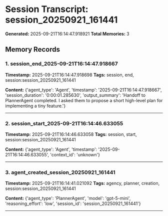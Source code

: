 # Session Transcript: session_20250921_161441

**Generated:** 2025-09-21T16:14:47.918921
**Total Memories:** 3

## Memory Records

### 1. session_end_2025-09-21T16:14:47.918667

**Timestamp:** 2025-09-21T16:14:47.918698
**Tags:** session, end, session:session_20250921_161441

**Content:** {'agent_type': 'Agent', 'timestamp': '2025-09-21T16:14:47.918667', 'session_duration': '0:00:01.285630', 'output_summary': 'Handoff to PlannerAgent completed. I asked them to propose a short high-level plan for implementing a tiny feature.'}

---

### 2. session_start_2025-09-21T16:14:46.633055

**Timestamp:** 2025-09-21T16:14:46.633058
**Tags:** session, start, session:session_20250921_161441

**Content:** {'agent_type': 'Agent', 'timestamp': '2025-09-21T16:14:46.633055', 'context_id': 'unknown'}

---

### 3. agent_created_session_20250921_161441

**Timestamp:** 2025-09-21T16:14:41.021092
**Tags:** agency, planner, creation, session:session_20250921_161441

**Content:** {'agent_type': 'PlannerAgent', 'model': 'gpt-5-mini', 'reasoning_effort': 'low', 'session_id': 'session_20250921_161441'}

---

